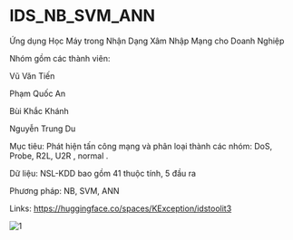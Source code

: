 # IDS_NB_SVM_ANN
Ứng dụng Học Máy trong Nhận Dạng Xâm Nhập Mạng cho Doanh Nghiệp

Nhóm gồm các thành viên:

  Vũ Văn Tiến
  
  Phạm Quốc An
  
  Bùi Khắc Khánh
  
  Nguyễn Trung Du

Mục tiêu: Phát hiện tấn công mạng và phân loại thành các nhóm: DoS, Probe, R2L, U2R , normal .

Dữ liệu: NSL-KDD bao gồm 41 thuộc tính, 5 đầu ra

Phương pháp: NB, SVM, ANN

Links: https://huggingface.co/spaces/KException/idstoolit3

![1](/IDS_NB_SVM_ANN/Kết%20quả/Webtool_1.png)